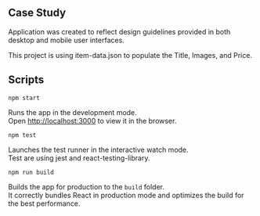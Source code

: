 ## Case Study
Application was created to reflect design guidelines provided in both desktop and mobile user interfaces. 

This project is using item-data.json to populate the Title, Images, and Price.

## Scripts
`npm start`

Runs the app in the development mode.<br>
Open [http://localhost:3000](http://localhost:3000) to view it in the browser.

`npm test`

Launches the test runner in the interactive watch mode.<br>
Test are using jest and react-testing-library.

`npm run build`

Builds the app for production to the `build` folder.<br>
It correctly bundles React in production mode and optimizes the build for the best performance.
